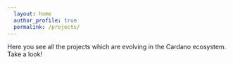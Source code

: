 ```yaml
---
  layout: home
  author_profile: true
  permalink: /projects/
---
```



Here you see all the projects which are evolving in the Cardano ecosystem.
Take a look!
